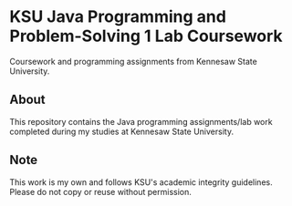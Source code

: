 # KSU Java Programming and Problem-Solving 1 Lab Coursework

Coursework and programming assignments from Kennesaw State University.

## About
This repository contains the Java programming assignments/lab work completed during my studies at Kennesaw State University.

## Note
This work is my own and follows KSU's academic integrity guidelines. Please do not copy or reuse without permission.
